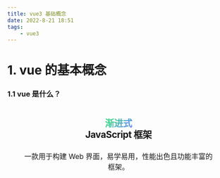 ```yaml
---
title: vue3 基础概念
date: 2022-8-21 18:51
tags: 
    - vue3
---
```


# 1. vue 的基本概念

### 1.1 vue 是什么？

<div >
    <section style="padding:26px 32px; display:block;text-align:center;">
   <h1 style="letter-spacing: -.5px; margin: 0 auto;line-height:1.25">
       <span 
             style="background: -webkit-linear-gradient(315deg,#42d392 25%,#647eff);
                    -webkit-background-clip: text;
                    -webkit-text-fill-color: transparent">
           渐进式
       </span>
       <br>
       JavaScript 框架
    </h1> 
    <p style="max-width: 960px;
              line-height: 1.5;
              color: var(--vt-c-text-2);
              transition: color .5s;
              font-size: 16px;
              margin: 24px auto 40px;">
        一款用于构建 Web 界面，易学易用，性能出色且功能丰富的框架。
    </p>
    </section>
</div>
